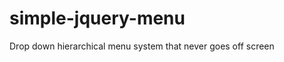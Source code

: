 simple-jquery-menu
==================

Drop down hierarchical menu system that never goes off screen